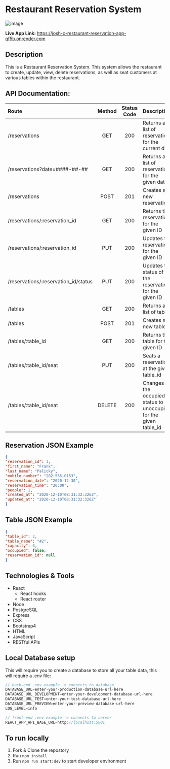 # Restaurant Reservation System

![image](https://user-images.githubusercontent.com/4285385/215355003-27e90242-1f47-4d38-b061-e87891bfb0c7.png)

**Live App Link:** https://josh-c-restaurant-reservation-app-qf5b.onrender.com

## Description

This is a Restaurant Reservation System. This system allows the restaurant to create, update, view, delete reservations, as well as seat customers at various tables within the restaurant.

## API Documentation: 

|Route                               |Method|Status Code|Description                                                        |
|:-----------------------------------|:----:|:---------:|:------------------------------------------------------------------|
|/reservations                       |GET   |200        |Returns a list of reservations for the current date                |
|/reservations?date=####-##-##       |GET   |200        |Returns a list of reservations for the given date                  |
|/reservations                       |POST  |201        |Creates a new reservation                                          |
|/reservations/:reservation_id       |GET   |200        |Returns the reservation for the given ID                           |
|/reservations/:reservation_id       |PUT   |200        |Updates the reservation for the given ID                           |
|/reservations/:reservation_id/status|PUT   |200        |Updates the status of the reservation for the given ID             |
|/tables                             |GET   |200        |Returns a list of tables                                           |
|/tables                             |POST  |201        |Creates a new table                                                |
|/tables/:table_id                   |GET   |200        |Returns the table for the given ID                                 |
|/tables/:table_id/seat              |PUT   |200        |Seats a reservation at the given table_id                          |        
|/tables/:table_id/seat              |DELETE|200        |Changes the occupied status to be unoccupied for the given table_id|

## Reservation JSON Example

```JSON
{
"reservation_id": 1,
"first_name": "Frank",
"last_name": "Palicky",
"mobile_number": "202-555-0153",
"reservation_date": "2020-12-30",
"reservation_time": "20:00",
"people": 1,
"created_at": "2020-12-10T08:31:32:326Z",
"updated_at": "2020-12-10T08:31:32:326Z"
}
```

## Table JSON Example

```JSON
{
"table_id": 2,
"table_name": "#2",
"capacity": 6,
"occupied": false,
"reservation_id": null
}
```

## Technologies & Tools
- React
  - React hooks
  - React router
- Node
- PostgreSQL
- Express
- CSS
- Bootstrap4
- HTML
- JavaScript
- RESTful APIs

## Local Database setup
This will require you to create a database to store all your table data, this will require a .env file:

```Javascript
// back-end .env example -> connects to database
DATABASE_URL=enter-your-production-database-url-here
DATABASE_URL_DEVELOPMENT=enter-your-development-database-url-here
DATABASE_URL_TEST=enter-your-test-database-url-here
DATABASE_URL_PREVIEW=enter-your-preview-database-url-here
LOG_LEVEL=info

// front-end .env example -> connects to server
REACT_APP_API_BASE_URL=http://localhost:5001
```

## To run locally
1. Fork & Clone the repostory
2. Run `npm install`
3. Run `npm run start:dev` to start developer environment

